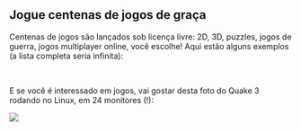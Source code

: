<?php require("../../entete.php"); ?> <?php require("../../base.php"); ?>

<div id="corps">

﻿<h2>Jogue centenas de jogos de graça</h2>

<p>Centenas de jogos são lançados sob licença livre: 2D, 3D, puzzles, jogos de guerra, jogos multiplayer online, você escolhe! Aqui estão alguns exemplos (a lista completa seria infinita):</p>

<div id="items">

<?php all_games_from_file (); ?>

<br class="clearboth" />
</div>

<p>E se você é interessado em jogos, vai gostar desta foto do Quake 3 rodando no Linux, em 24 monitores (!):</p>

<p><a href="Images/quake_24_screens.jpg"><img src="Images/quake_24_screens_thumbnail.jpg" /></a></p>

</div>


